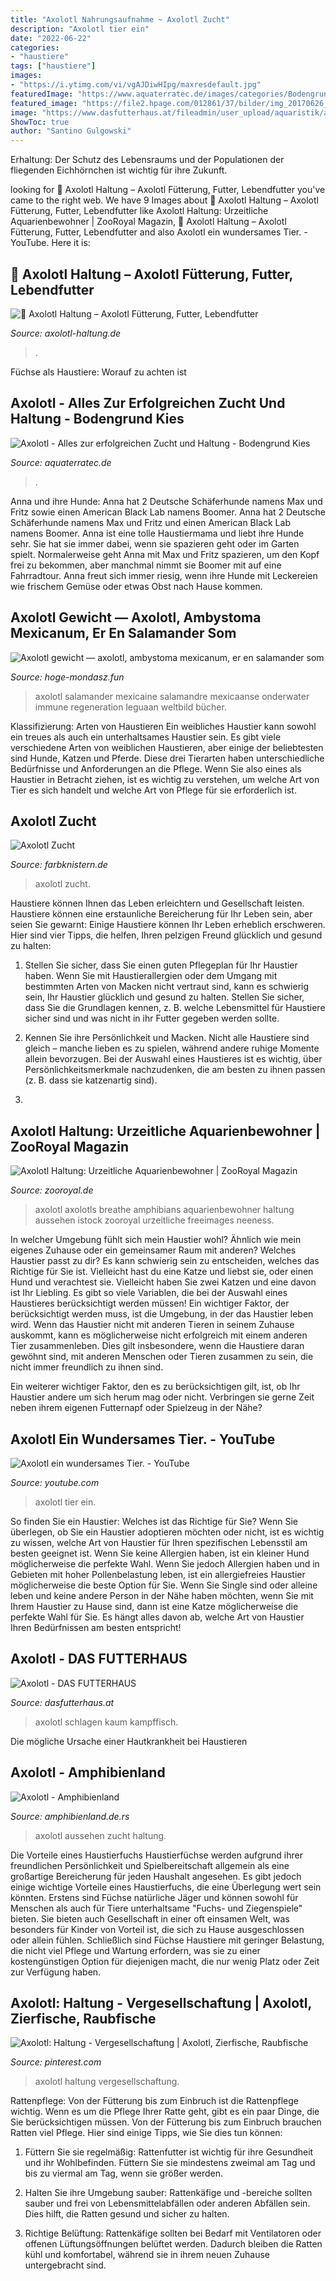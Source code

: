 ```yaml
---
title: "Axolotl Nahrungsaufnahme ~ Axolotl Zucht"
description: "Axolotl tier ein"
date: "2022-06-22"
categories:
- "haustiere"
tags: ["haustiere"]
images:
- "https://i.ytimg.com/vi/vgAJDiwHIpg/maxresdefault.jpg"
featuredImage: "https://www.aquaterratec.de/images/categories/Bodengrund-Naturkies-dunkel-1-3mm.jpg"
featured_image: "https://file2.hpage.com/012861/37/bilder/img_20170626_191310.jpg"
image: "https://www.dasfutterhaus.at/fileadmin/user_upload/aquaristik/aqua_meerwasser_kampffisch_2.jpg"
ShowToc: true
author: "Santino Gulgowski"
---
```



Erhaltung: Der Schutz des Lebensraums und der Populationen der fliegenden Eichhörnchen ist wichtig für ihre Zukunft.

	

		
looking for 🦎 Axolotl Haltung – Axolotl Fütterung, Futter, Lebendfutter you've came to the right web. We have 9 Images about 🦎 Axolotl Haltung – Axolotl Fütterung, Futter, Lebendfutter like Axolotl Haltung: Urzeitliche Aquarienbewohner | ZooRoyal Magazin, 🦎 Axolotl Haltung – Axolotl Fütterung, Futter, Lebendfutter and also Axolotl ein wundersames Tier. - YouTube. Here it is:
		
    
## 🦎 Axolotl Haltung – Axolotl Fütterung, Futter, Lebendfutter

<img loading=lazy src="http://axolotl-haltung.de/wp-content/uploads/2017/12/axolotl_lebendfutter_wuermer-295x300.jpg" onerror="this.onerror=null;this.src='https://tse2.mm.bing.net/th?id=OIP.cK0aotR2HCOn1gULd7-czwAAAA&amp;pid=15.1';" alt="🦎 Axolotl Haltung – Axolotl Fütterung, Futter, Lebendfutter">

_Source: axolotl-haltung.de_

>. 

	

Füchse als Haustiere: Worauf zu achten ist

    
## Axolotl - Alles Zur Erfolgreichen Zucht Und Haltung - Bodengrund Kies

<img loading=lazy src="https://www.aquaterratec.de/images/categories/Bodengrund-Naturkies-dunkel-1-3mm.jpg" onerror="this.onerror=null;this.src='https://tse4.mm.bing.net/th?id=OIP.ORTa8I4JYv4nmXwexGwjRwAAAA&amp;pid=15.1';" alt="Axolotl - Alles zur erfolgreichen Zucht und Haltung - Bodengrund Kies">

_Source: aquaterratec.de_

>. 

	

Anna und ihre Hunde: Anna hat 2 Deutsche Schäferhunde namens Max und Fritz sowie einen American Black Lab namens Boomer.
Anna hat 2 Deutsche Schäferhunde namens Max und Fritz und einen American Black Lab namens Boomer. Anna ist eine tolle Haustiermama und liebt ihre Hunde sehr. Sie hat sie immer dabei, wenn sie spazieren geht oder im Garten spielt. Normalerweise geht Anna mit Max und Fritz spazieren, um den Kopf frei zu bekommen, aber manchmal nimmt sie Boomer mit auf eine Fahrradtour. Anna freut sich immer riesig, wenn ihre Hunde mit Leckereien wie frischem Gemüse oder etwas Obst nach Hause kommen.

    
## Axolotl Gewicht — Axolotl, Ambystoma Mexicanum, Er En Salamander Som

<img loading=lazy src="http://hoge-mondasz.fun/zbquma/BkOYbHg-Vcg3NVnDjS5gWQHaE8.jpg" onerror="this.onerror=null;this.src='https://tse1.mm.bing.net/th?id=OIP.QzHzYk95qSw4IMeUbistogAAAA&amp;pid=15.1';" alt="Axolotl gewicht — axolotl, ambystoma mexicanum, er en salamander som">

_Source: hoge-mondasz.fun_

>axolotl salamander mexicaine salamandre mexicaanse onderwater immune regeneration leguaan weltbild bücher. 

	

Klassifizierung: Arten von Haustieren
Ein weibliches Haustier kann sowohl ein treues als auch ein unterhaltsames Haustier sein. Es gibt viele verschiedene Arten von weiblichen Haustieren, aber einige der beliebtesten sind Hunde, Katzen und Pferde. Diese drei Tierarten haben unterschiedliche Bedürfnisse und Anforderungen an die Pflege. Wenn Sie also eines als Haustier in Betracht ziehen, ist es wichtig zu verstehen, um welche Art von Tier es sich handelt und welche Art von Pflege für sie erforderlich ist.

    
## Axolotl Zucht

<img loading=lazy src="https://file2.hpage.com/012861/37/bilder/img_20170626_191310.jpg" onerror="this.onerror=null;this.src='https://tse1.mm.bing.net/th?id=OIP.t4yC9w-qaGm9tdycdBEVNQHaEH&amp;pid=15.1';" alt="Axolotl Zucht">

_Source: farbknistern.de_

>axolotl zucht. 

	

Haustiere können Ihnen das Leben erleichtern und Gesellschaft leisten.
Haustiere können eine erstaunliche Bereicherung für Ihr Leben sein, aber seien Sie gewarnt: Einige Haustiere können Ihr Leben erheblich erschweren. Hier sind vier Tipps, die helfen, Ihren pelzigen Freund glücklich und gesund zu halten:
1. Stellen Sie sicher, dass Sie einen guten Pflegeplan für Ihr Haustier haben. Wenn Sie mit Haustierallergien oder dem Umgang mit bestimmten Arten von Macken nicht vertraut sind, kann es schwierig sein, Ihr Haustier glücklich und gesund zu halten. Stellen Sie sicher, dass Sie die Grundlagen kennen, z. B. welche Lebensmittel für Haustiere sicher sind und was nicht in ihr Futter gegeben werden sollte.

2. Kennen Sie ihre Persönlichkeit und Macken. Nicht alle Haustiere sind gleich – manche lieben es zu spielen, während andere ruhige Momente allein bevorzugen. Bei der Auswahl eines Haustieres ist es wichtig, über Persönlichkeitsmerkmale nachzudenken, die am besten zu ihnen passen (z. B. dass sie katzenartig sind).

3.

    
## Axolotl Haltung: Urzeitliche Aquarienbewohner | ZooRoyal Magazin

<img loading=lazy src="https://www.zooroyal.de/magazin/wp-content/uploads/2015/10/axolotl.jpg" onerror="this.onerror=null;this.src='https://tse1.mm.bing.net/th?id=OIP.yG4uQ_5NGSgH5_TB7wD4NwHaEQ&amp;pid=15.1';" alt="Axolotl Haltung: Urzeitliche Aquarienbewohner | ZooRoyal Magazin">

_Source: zooroyal.de_

>axolotl axolotls breathe amphibians aquarienbewohner haltung aussehen istock zooroyal urzeitliche freeimages neeness. 

	

In welcher Umgebung fühlt sich mein Haustier wohl? Ähnlich wie mein eigenes Zuhause oder ein gemeinsamer Raum mit anderen?
Welches Haustier passt zu dir? Es kann schwierig sein zu entscheiden, welches das Richtige für Sie ist. Vielleicht hast du eine Katze und liebst sie, oder einen Hund und verachtest sie. Vielleicht haben Sie zwei Katzen und eine davon ist Ihr Liebling. Es gibt so viele Variablen, die bei der Auswahl eines Haustieres berücksichtigt werden müssen!
Ein wichtiger Faktor, der berücksichtigt werden muss, ist die Umgebung, in der das Haustier leben wird. Wenn das Haustier nicht mit anderen Tieren in seinem Zuhause auskommt, kann es möglicherweise nicht erfolgreich mit einem anderen Tier zusammenleben. Dies gilt insbesondere, wenn die Haustiere daran gewöhnt sind, mit anderen Menschen oder Tieren zusammen zu sein, die nicht immer freundlich zu ihnen sind.

Ein weiterer wichtiger Faktor, den es zu berücksichtigen gilt, ist, ob Ihr Haustier andere um sich herum mag oder nicht. Verbringen sie gerne Zeit neben ihrem eigenen Futternapf oder Spielzeug in der Nähe?

    
## Axolotl Ein Wundersames Tier. - YouTube

<img loading=lazy src="https://i.ytimg.com/vi/vgAJDiwHIpg/maxresdefault.jpg" onerror="this.onerror=null;this.src='https://tse4.mm.bing.net/th?id=OIP.Yjde1hiBj7xRcHfZSZn16AHaEK&amp;pid=15.1';" alt="Axolotl ein wundersames Tier. - YouTube">

_Source: youtube.com_

>axolotl tier ein. 

	

So finden Sie ein Haustier: Welches ist das Richtige für Sie?
Wenn Sie überlegen, ob Sie ein Haustier adoptieren möchten oder nicht, ist es wichtig zu wissen, welche Art von Haustier für Ihren spezifischen Lebensstil am besten geeignet ist. Wenn Sie keine Allergien haben, ist ein kleiner Hund möglicherweise die perfekte Wahl. Wenn Sie jedoch Allergien haben und in Gebieten mit hoher Pollenbelastung leben, ist ein allergiefreies Haustier möglicherweise die beste Option für Sie. Wenn Sie Single sind oder alleine leben und keine andere Person in der Nähe haben möchten, wenn Sie mit Ihrem Haustier zu Hause sind, dann ist eine Katze möglicherweise die perfekte Wahl für Sie. Es hängt alles davon ab, welche Art von Haustier Ihren Bedürfnissen am besten entspricht!

    
## Axolotl - DAS FUTTERHAUS

<img loading=lazy src="https://www.dasfutterhaus.at/fileadmin/user_upload/aquaristik/aqua_meerwasser_kampffisch_2.jpg" onerror="this.onerror=null;this.src='https://tse4.mm.bing.net/th?id=OIP.x-BWZhpUHZ8u6jYnXLb9KQHaDX&amp;pid=15.1';" alt="Axolotl - DAS FUTTERHAUS">

_Source: dasfutterhaus.at_

>axolotl schlagen kaum kampffisch. 

	

Die mögliche Ursache einer Hautkrankheit bei Haustieren

    
## Axolotl - Amphibienland

<img loading=lazy src="https://cdn7.site-media.eu/images/480/1042438/IMG_3804.jpg?t=1431855957" onerror="this.onerror=null;this.src='https://tse3.mm.bing.net/th?id=OIP.vxN3jwNmVPy5lJjlE-MgygAAAA&amp;pid=15.1';" alt="Axolotl - Amphibienland">

_Source: amphibienland.de.rs_

>axolotl aussehen zucht haltung. 

	

Die Vorteile eines Haustierfuchs
Haustierfüchse werden aufgrund ihrer freundlichen Persönlichkeit und Spielbereitschaft allgemein als eine großartige Bereicherung für jeden Haushalt angesehen. Es gibt jedoch einige wichtige Vorteile eines Haustierfuchs, die eine Überlegung wert sein könnten. Erstens sind Füchse natürliche Jäger und können sowohl für Menschen als auch für Tiere unterhaltsame "Fuchs- und Ziegenspiele" bieten. Sie bieten auch Gesellschaft in einer oft einsamen Welt, was besonders für Kinder von Vorteil ist, die sich zu Hause ausgeschlossen oder allein fühlen. Schließlich sind Füchse Haustiere mit geringer Belastung, die nicht viel Pflege und Wartung erfordern, was sie zu einer kostengünstigen Option für diejenigen macht, die nur wenig Platz oder Zeit zur Verfügung haben.

    
## Axolotl: Haltung - Vergesellschaftung | Axolotl, Zierfische, Raubfische

<img loading=lazy src="https://i.pinimg.com/originals/0c/8f/44/0c8f449839ba67df4f3ab9d6b8dacd0c.png" onerror="this.onerror=null;this.src='https://tse1.mm.bing.net/th?id=OIP.AhFsZ19ns1sv5dUEHbCM4QHaHa&amp;pid=15.1';" alt="Axolotl: Haltung - Vergesellschaftung | Axolotl, Zierfische, Raubfische">

_Source: pinterest.com_

>axolotl haltung vergesellschaftung. 

	

Rattenpflege: Von der Fütterung bis zum Einbruch ist die Rattenpflege wichtig.
Wenn es um die Pflege Ihrer Ratte geht, gibt es ein paar Dinge, die Sie berücksichtigen müssen. Von der Fütterung bis zum Einbruch brauchen Ratten viel Pflege. Hier sind einige Tipps, wie Sie dies tun können:
1. Füttern Sie sie regelmäßig: Rattenfutter ist wichtig für ihre Gesundheit und ihr Wohlbefinden. Füttern Sie sie mindestens zweimal am Tag und bis zu viermal am Tag, wenn sie größer werden.

2. Halten Sie ihre Umgebung sauber: Rattenkäfige und -bereiche sollten sauber und frei von Lebensmittelabfällen oder anderen Abfällen sein. Dies hilft, die Ratten gesund und sicher zu halten.

3. Richtige Belüftung: Rattenkäfige sollten bei Bedarf mit Ventilatoren oder offenen Lüftungsöffnungen belüftet werden. Dadurch bleiben die Ratten kühl und komfortabel, während sie in ihrem neuen Zuhause untergebracht sind.

